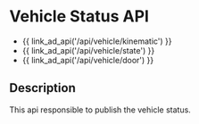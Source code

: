 # Vehicle Status API

- {{ link_ad_api('/api/vehicle/kinematic') }}
- {{ link_ad_api('/api/vehicle/state') }}
- {{ link_ad_api('/api/vehicle/door') }}

## Description

This api responsible to publish the vehicle status.
